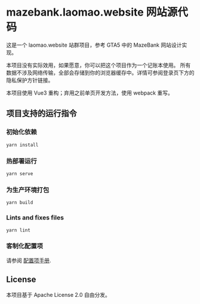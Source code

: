 # mazebank.laomao.website 网站源代码

这是一个 laomao.website 站群项目，参考 GTA5 中的 MazeBank 网站设计实现。

本项目没有实际效用，如果愿意，你可以把这个项目作为一个记账本使用。
所有数据不涉及网络传输，全部会存储到你的浏览器缓存中。详情可参阅登录页下方的隐私保护方针链接。

本项目使用 Vue3 重构；弃用之前单页开发方法，使用 webpack 重写。

## 项目支持的运行指令
### 初始化依赖
```
yarn install
```

### 热部署运行
```
yarn serve
```

### 为生产环境打包
```
yarn build
```

### Lints and fixes files
```
yarn lint
```

### 客制化配置项
请参阅 [配置项手册](https://cli.vuejs.org/config/).

## License
本项目基于 Apache License 2.0 自由分发。
